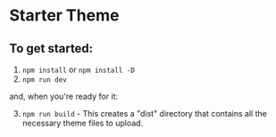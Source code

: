 Starter Theme
============

## To get started:
1. `npm install` or `npm install -D`
2. `npm run dev`

and, when you're ready for it:

3. `npm run build` - This creates a "dist" directory that contains all the necessary theme files to upload.
